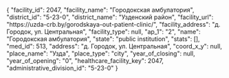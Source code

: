 {
    "facility_id": 2047,
    "facility_name": "Городокская амбулатория",
    "district_id": "5-23-0",
    "district_name": "Узденский район",
    "facility_url": "https:\/\/uzda-crb.by\/gorodskaya-out-patient-clinic\/",
    "facility_address": "д. Городок, ул. Центральная",
    "facility_type": null,
    "ap_1": "2",
    "name": "Городокская амбулатория",
    "state": "public institution",
    "stats": [],
    "med_id": 513,
    "address": "д. Городок, ул. Центральная",
    "coord_x_y": null,
    "place_name": "Узда",
    "place_type": "city",
    "year_of_closing": null,
    "year_of_opening": "0",
    "healthcare_facility_key": 2047,
    "administrative_division_id": "5-23-0"
}